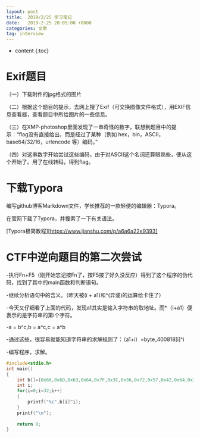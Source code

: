 ```yaml
---
layout: post
title:  2019/2/25 学习笔记
date:   2019-2-25 20:05:00 +0800
categories: 文章
tag: interview
---
```


* content
{:toc}



Exif题目
====================================
（一）下载附件的jpg格式的图片

（二）根据这个题目的提示，去网上搜了Exif（可交换图像文件格式），用EXIF信息查看器，查看题目中所给图片的一些信息。

（三）在XMP-photoshop里面发现了一串奇怪的数字，联想到题目中的提示：“flag没有直接给出，而是经过了某种（例如 hex，bin，ASCII，base64/32/16，urlencode 等）编码。”

（四）对这串数字开始尝试这些编码，由于对ASCII这个名词还算眼熟些，便从这个开始了。用了在线转码，得到flag。

下载Typora
====================================
编写github博客Markdown文件，学长推荐的一款轻便的编辑器：Typora。

在官网下载了Typora，并搜索了一下有关语法。

[Typora极简教程][https://www.jianshu.com/p/a6a6a22e9393]




CTF中逆向题目的第二次尝试
====================================
-执行Fn+F5（刚开始忘记按Fn了，按F5按了好久没反应）得到了这个程序的伪代码，找到了其中的main函数和判断语句。

-继续分析语句中的含义。（昨天被(i + a1)和^(异或)的运算给卡住了）

-今天又仔细看了上面的代码，发现a1其实是输入字符串的取地址。而*（i+a1）便表示的是字符串的第i个字符。

-a = b^c,b = a^c,c = a^b

-通过这些，很容易就能知道字符串的求解规则了：（a1+i）=byte_400818[i]^i

-编写程序，求解。

~~~c
#include<stdio.h>
int main()
{
	int b[]={0x66,0x6D,0x63,0x64,0x7F,0x3C,0x36,0x72,0x57,0x42,0x64,0x38,0x78,0x52,0x7C,0x3C,0x66,0x54,0x60,0x60,0x27,0x4A,0x49,0x7F,0x71,0x58,0x52,0x72,0x7D,0x75,0x2A,0x62};
    int i;
	for(i=0;i<32;i++)
	{
		printf("%c",b[i]^i);
	}
	printf("\n");
    
    return 0;
}
    
~~~





